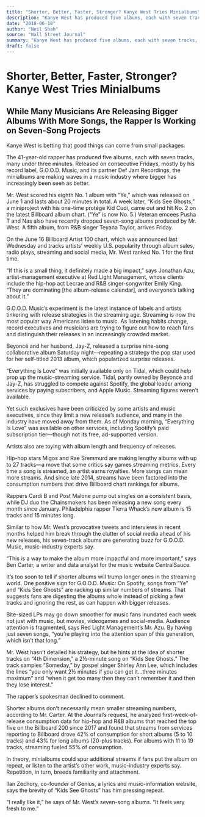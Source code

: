 ```yaml
---
title: "Shorter, Better, Faster, Stronger? Kanye West Tries Minialbums"
description: "Kanye West has produced five albums, each with seven tracks, many under three minutes. The rapper is working on seven-song projects in a music industry where bigger has increasingly been seen as bette..."
date: "2018-06-18"
author: "Neil Shah"
source: "Wall Street Journal"
summary: "Kanye West has produced five albums, each with seven tracks, many under three minutes. The rapper is working on seven-song projects in a music industry where bigger has increasingly been seen as better. Mr. West scored his eighth No. 1 album with “Ye” which lasts about 20 minutes in total. A fifth album, from R&B singer Teyana Taylor, arrives Friday."
draft: false
---
```


# Shorter, Better, Faster, Stronger? Kanye West Tries Minialbums

## While Many Musicians Are Releasing Bigger Albums With More Songs, the Rapper Is Working on Seven-Song Projects 

Kanye West is betting that good things can come from small packages.

The 41-year-old rapper has produced five albums, each with seven tracks, many under three minutes. Released on consecutive Fridays, mostly by his record label, G.O.O.D. Music, and its partner Def Jam Recordings, the minialbums are making waves in a music industry where bigger has increasingly been seen as better.

Mr. West scored his eighth No. 1 album with “Ye,” which was released on June 1 and lasts about 20 minutes in total. A week later, “Kids See Ghosts,” a miniproject with his one-time protégé Kid Cudi, came out and hit No. 2 on the latest Billboard album chart. (“Ye” is now No. 5.) Veteran emcees Pusha T and Nas also have recently dropped seven-song albums produced by Mr. West. A fifth album, from R&B singer Teyana Taylor, arrives Friday.

On the June 16 Billboard Artist 100 chart, which was announced last Wednesday and tracks artists’ weekly U.S. popularity through album sales, radio plays, streaming and social media, Mr. West ranked No. 1 for the first time.

“If this is a small thing, it definitely made a big impact,” says Jonathan Azu, artist-management executive at Red Light Management, whose clients include the hip-hop act Lecrae and R&B singer-songwriter Emily King. “They are dominating [the album-release calendar], and everyone’s talking about it.”

G.O.O.D. Music’s experiment is the latest instance of labels and artists tinkering with release strategies in the streaming age. Streaming is now the most popular way Americans listen to music. As listening habits change, record executives and musicians are trying to figure out how to reach fans and distinguish their releases in an increasingly crowded market.

Beyoncé and her husband, Jay-Z, released a surprise nine-song collaborative album Saturday night—repeating a strategy the pop star used for her self-titled 2013 album, which popularized surprise releases.

“Everything Is Love” was initially available only on Tidal, which could help prop up the music-streaming service. Tidal, partly owned by Beyoncé and Jay-Z, has struggled to compete against Spotify, the global leader among services by paying subscribers, and Apple Music. Streaming figures weren’t available.

Yet such exclusives have been criticized by some artists and music executives, since they limit a new release’s audience, and many in the industry have moved away from them. As of Monday morning, “Everything Is Love” was available on other services, including Spotify’s paid subscription tier—though not its free, ad-supported version.

Artists also are toying with album length and frequency of releases.

Hip-hop stars Migos and Rae Sremmurd are making lengthy albums with up to 27 tracks—a move that some critics say games streaming metrics. Every time a song is streamed, an artist earns royalties. More songs can mean more streams. And since late 2014, streams have been factored into the consumption numbers that drive Billboard chart rankings for albums.

Rappers Cardi B and Post Malone pump out singles on a consistent basis, while DJ duo the Chainsmokers has been releasing a new song every month since January. Philadelphia rapper Tierra Whack’s new album is 15 tracks and 15 minutes long.

Similar to how Mr. West’s provocative tweets and interviews in recent months helped him break through the clutter of social media ahead of his new releases, his seven-track albums are generating buzz for G.O.O.D. Music, music-industry experts say.

“This is a way to make the album more impactful and more important,” says Ben Carter, a writer and data analyst for the music website CentralSauce.

It’s too soon to tell if shorter albums will trump longer ones in the streaming world. One positive sign for G.O.O.D. Music: On Spotify, songs from “Ye” and “Kids See Ghosts” are racking up similar numbers of streams. That suggests fans are digesting the albums whole instead of picking a few tracks and ignoring the rest, as can happen with bigger releases.

Bite-sized LPs may go down smoother for music fans inundated each week not just with music, but movies, videogames and social-media. Audience attention is fragmented, says Red Light Management’s Mr. Azu. By having just seven songs, “you’re playing into the attention span of this generation, which isn’t that long.”

Mr. West hasn’t detailed his strategy, but he hints at the idea of shorter tracks on “4th Dimension,” a 2½-minute song on “Kids See Ghosts.” The track samples “Someday,” by gospel singer Shirley Ann Lee, which includes the lines “you only want 2½ minutes if you can get it…three minutes maximum” and “when it get too many then they can’t remember it and then they lose interest.”

The rapper’s spokesman declined to comment.

Shorter albums don’t necessarily mean smaller streaming numbers, according to Mr. Carter. At the Journal’s request, he analyzed first-week-of-release consumption data for hip-hop and R&B albums that reached the top five on the Billboard 200 since 2017 and found that streams from services reporting to Billboard drove 42% of consumption for short albums (5 to 10 tracks) and 43% for long albums (20-plus tracks). For albums with 11 to 19 tracks, streaming fueled 55% of consumption.

In theory, minialbums could spur additional streams if fans put the album on repeat, or listen to the artist’s other work, music-industry experts say. Repetition, in turn, breeds familiarity and attachment.

Ilan Zechory, co-founder of Genius, a lyrics and music-information website, says the brevity of “Kids See Ghosts” has him pressing repeat.

“I really like it,” he says of Mr. West’s seven-song albums. “It feels very fresh to me.”
